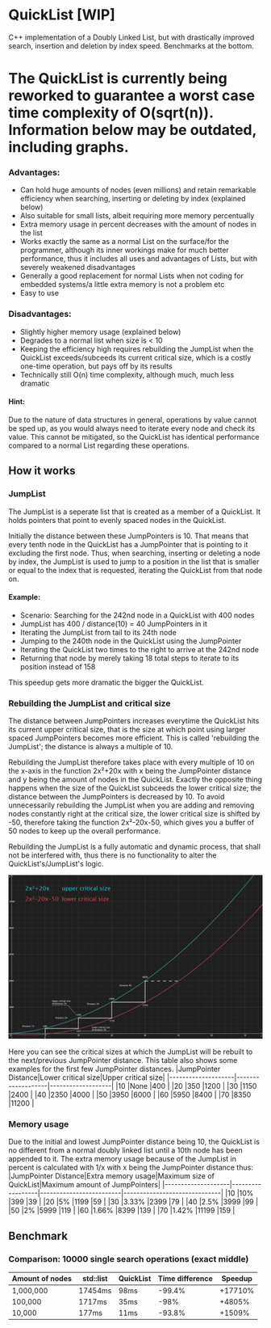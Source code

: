 # QuickList [WIP]
C++ implementation of a Doubly Linked List, but with drastically improved search, insertion and deletion by index speed. Benchmarks at the bottom.

# The QuickList is currently being reworked to guarantee a worst case time complexity of O(sqrt(n)). Information below may be outdated, including graphs.

### Advantages:
- Can hold huge amounts of nodes (even millions) and retain remarkable efficiency when searching, inserting or deleting by index (explained below)
- Also suitable for small lists, albeit requiring more memory percentually
- Extra memory usage in percent decreases with the amount of nodes in the list
- Works exactly the same as a normal List on the surface/for the programmer, although its inner workings make for much better performance, thus it includes all uses and advantages of Lists, but with severely weakened disadvantages
- Generally a good replacement for normal Lists when not coding for embedded systems/a little extra memory is not a problem etc
- Easy to use

### Disadvantages:
- Slightly higher memory usage (explained below)
- Degrades to a normal list when size is < 10
- Keeping the efficiency high requires rebuilding the JumpList when the QuickList exceeds/subceeds its current critical size, which is a costly one-time operation, but pays off by its results
- Technically still O(n) time complexity, although much, much less dramatic

#### Hint:
Due to the nature of data structures in general, operations by value cannot be sped up, as you would always need to iterate every node and check its value. This cannot be mitigated, so the QuickList has identical performance compared to a normal List regarding these operations.

## How it works
### JumpList
The JumpList is a seperate list that is created as a member of a QuickList.
It holds pointers that point to evenly spaced nodes in the QuickList.

Initially the distance between these JumpPointers is 10. That means that every tenth node in the QuickList has a JumpPointer that is pointing to it excluding the first node.
Thus, when searching, inserting or deleting a node by index, the JumpList is used to jump to a position in the list that is smaller or equal to the index that is requested, iterating the QuickList from that node on.

#### Example:
- Scenario: Searching for the 242nd node in a QuickList with 400 nodes
- JumpList has 400 / distance(10) = 40 JumpPointers in it
- Iterating the JumpList from tail to its 24th node
- Jumping to the 240th node in the QuickList using the JumpPointer
- Iterating the QuickList two times to the right to arrive at the 242nd node
- Returning that node by merely taking 18 total steps to iterate to its position instead of 158

This speedup gets more dramatic the bigger the QuickList.

### Rebuilding the JumpList and critical size
The distance between JumpPointers increases everytime the QuickList hits its current upper critical size, that is the size at which point using larger spaced JumpPointers becomes more efficient. This is called 'rebuilding the JumpList'; the distance is always a multiple of 10.

Rebuilding the JumpList therefore takes place with every multiple of 10 on the x-axis in the function 2x²+20x with x being the JumpPointer distance and y being the amount of nodes in the QuickList. Exactly the opposite thing happens when the size of the QuickList subceeds the lower critical size; the distance between the JumpPointers is decreased by 10. To avoid unnecessarily rebuilding the JumpList when you are adding and removing nodes constantly right at the critical size, the lower critical size is shifted by -50, therefore taking the function 2x²-20x-50, which gives you a buffer of 50 nodes to keep up the overall performance.

Rebuilding the JumpList is a fully automatic and dynamic process, that shall not be interfered with, thus there is no functionality to alter the QuickList's/JumpList's logic.

![alt text](https://github.com/DerEasy/QuickList/blob/main/images/QuickList%20critical%20size%20graph.png)

Here you can see the critical sizes at which the JumpList will be rebuilt to the next/previous JumpPointer distance. This table also shows some examples for the first few JumpPointer distances.
|JumpPointer Distance|Lower critical size|Upper critical size|
|--------------------|-------------------|-------------------|
|10                  |None               |400                |
|20                  |350                |1200               |
|30                  |1150               |2400               |
|40                  |2350               |4000               |
|50                  |3950               |6000               |
|60                  |5950               |8400               |
|70                  |8350               |11200              |

### Memory usage
Due to the initial and lowest JumpPointer distance being 10, the QuickList is no different from a normal doubly linked list until a 10th node has been appended to it.
The extra memory usage because of the JumpList in percent is calculated with 1/x with x being the JumpPointer distance thus:
|JumpPointer Distance|Extra memory usage|Maximum size of QuickList|Maximum amount of JumpPointers|
|--------------------|------------------|-------------------------|------------------------------|
|10                  |10%               |399                      |39                            |
|20                  |5%                |1199                     |59                            |
|30                  |3.33%             |2399                     |79                            |
|40                  |2.5%              |3999                     |99                            |
|50                  |2%                |5999                     |119                           |
|60                  |1.66%             |8399                     |139                           |
|70                  |1.42%             |11199                    |159                           |

## Benchmark
### Comparison: 10000 single search operations (exact middle)
|Amount of nodes|std::list|QuickList|Time difference|Speedup|
|---------------|---------|---------|---------------|-------|
|1,000,000      |17454ms  |98ms     |-99.4%         |+17710%|
|100,000        |1717ms   |35ms     |-98%           |+4805% |
|10,000         |177ms    |11ms     |-93.8%         |+1509% |








